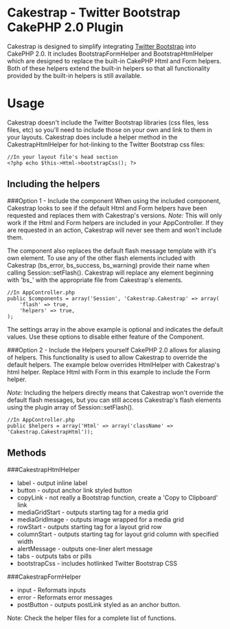 Cakestrap - Twitter Bootstrap CakePHP 2.0 Plugin
================================================

Cakestrap is designed to simplify integrating [Twitter Bootstrap](http://twitter.github.com/bootstrap/ ) 
into CakePHP 2.0.  It includes BootstrapFormHelper and BootstrapHtmlHelper which
are designed to replace the built-in CakePHP Html and Form helpers.  Both of 
these helpers extend the built-in helpers so that all functionality provided by
the built-in helpers is still available.

Usage
=====

Cakestrap doesn't include the Twitter Bootstrap libraries (css files, less 
files, etc) so you'll need to include those on your own and link to them in your
layouts.  Cakestrap does include a helper method in the CakestrapHtmlHelper for 
hot-linking to the Twitter Bootstrap css files:

    //In your layout file's head section
    <?php echo $this->Html->bootstrapCss(); ?>

Including the helpers
---------------------
###Option 1 - Include the component
When using the included component, Cakestrap looks to see if the default Html 
and Form helpers have been requested and replaces them with Cakestrap's 
versions. 
_Note:_ This will only work if the Html and Form helpers are included in
your AppController.  If they are requested in an action, Cakestrap will never
see them and won't include them.

The component also replaces the default flash message template with it's own 
element.  To use any of the other flash elements included with Cakestrap 
(bs\_error, bs\_success, bs\_warning) provide their name when calling 
Session::setFlash().  Cakestrap will replace any element beginning with 'bs\_' 
with the appropriate file from Cakestrap's elements.

    //In AppController.php
    public $components = array('Session', 'Cakestrap.Cakestrap' => array(
        'flash' => true,
        'helpers' => true,
    );

The settings array in the above example is optional and indicates the default 
values.  Use these options to disable either feature of the Component.

###Option 2 - Include the Helpers yourself
CakePHP 2.0 allows for aliasing of helpers.  This functionality is used to allow
Cakestrap to override the default helpers.  The example below overrides 
HtmlHelper with Cakestrap's html helper.  Replace Html with Form in this example
to include the Form helper.

_Note:_ Including the helpers directly means that Cakestrap won't override the 
default flash messages, but you can still access Cakestrap's flash elements 
using the plugin array of Session::setFlash().

    //In AppController.php
    public $helpers = array('Html' => array('className' => 'Cakestrap.CakestrapHtml'));

Methods
-------

###CakestrapHtmlHelper
* label - output inline label
* button - output anchor link styled button
* copyLink - not really a Bootstrap function, create a 'Copy to Clipboard' link
* mediaGridStart - outputs starting tag for a media grid
* mediaGridImage - outputs image wrapped for a media grid
* rowStart - outputs starting tag for a layout grid row
* columnStart - outputs starting tag for layout grid column with specified width
* alertMessage - outputs one-liner alert message
* tabs - outputs tabs or pills
* bootstrapCss - includes hotlinked Twitter Bootstrap CSS

###CakestrapFormHelper
* input - Reformats inputs
* error - Reformats error messages 
* postButton - outputs postLink styled as an anchor button.

Note: Check the helper files for a complete list of functions.
